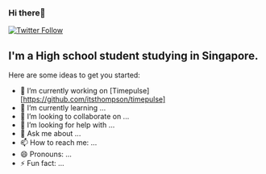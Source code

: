 ### Hi there👋

[![Twitter Follow](https://img.shields.io/twitter/follow/OiThompson?style=social)](https://twitter.com/OiThompson)

## I'm a High school student studying in Singapore.

Here are some ideas to get you started:

-   🔭 I’m currently working on [Timepulse][https://github.com/itsthompson/timepulse]
-   🌱 I’m currently learning ...
-   👯 I’m looking to collaborate on ...
-   🤔 I’m looking for help with ...
-   💬 Ask me about ...
-   📫 How to reach me: ...
-   😄 Pronouns: ...
-   ⚡ Fun fact: ...
